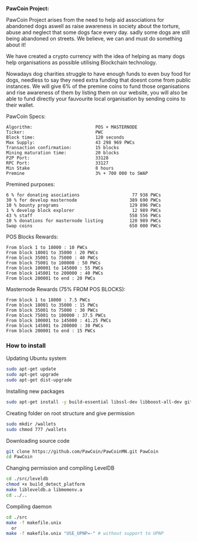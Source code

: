 <b>PawCoin Project:</b>

PawCoin Project arises from the need to help aid associations for abandoned dogs aswell as raise awareness in society about the torture, abuse and neglect that some dogs face every day. sadly some dogs are still being abandoned on streets. We believe, we can and must do something about it!

We have created a crypto currency with the idea of helping as many dogs help organisations as possible utilising Blockchain technology.

Nowadays dog charities struggle to have enough funds to even buy food for dogs, needless to say they need extra funding that doesnt come from public instances. We will give 6% of the premine coins to fund those organisations and rise awareness of them by listing them on our website, you will also be able to fund directly your fauvourite local organisation by sending coins to their wallet.

PawCoin Specs:

    Algorithm:                        POS + MASTERNODE
    Ticker:                           PWC
    Block time:                       120 seconds
    Max Supply:                       43 298 969 PWCs
    Transaction confirmation:         15 blocks
    Mining maturation time:           20 blocks
    P2P Port:                         33128
    RPC Port:                         33127
    Min Stake                         8 hours
    Premine                           3% + 700 000 to SWAP


Premined purposes:

    6 % for donating asociations                    77 938 PWCs
    30 % for develop masternode                    389 690 PWCs
    10 % bounty programs                           129 896 PWCs
    1 % develop block explorer                      12 989 PWCs
    43 % staff                                     558 556 PWCs
    10 % donations for masternode listing          120 989 PWCs
    Swap coins                                     650 000 PWCs


POS Blocks Rewards:

    From block 1 to 18000 : 10 PWCs
    From block 18001 to 35000 : 20 PWCs
    From block 35001 to 75000 : 40 PWCs
    From block 75001 to 100000 : 50 PWCs
    From block 100001 to 145000 : 55 PWCs
    From block 145001 to 200000 : 40 PWCs
    From block 200001 to end : 20 PWCs


Masternode Rewards (75% FROM POS BLOCKS):

    From block 1 to 18000 : 7.5 PWCs
    From block 18001 to 35000 : 15 PWCs
    From block 35001 to 75000 : 30 PWCs
    From block 75001 to 100000 : 37.5 PWCs
    From block 100001 to 145000 : 41.25 PWCs
    From block 145001 to 200000 : 30 PWCs
    From block 200001 to end : 15 PWCs
### How to install

Updating Ubuntu system
```sh
sudo apt-get update
sudo apt-get upgrade
sudo apt-get dist-upgrade
```

Installing new packages
```sh
sudo apt-get install -y build-essential libssl-dev libboost-all-dev git libdb5.3++-dev libminiupnpc-dev screen
```

Creating folder on root structure and give permission
```sh
sudo mkdir /wallets
sudo chmod 777 /wallets
```

Downloading source code
```sh
git clone https://github.com/PawCoin/PawCoinMN.git PawCoin
cd PawCoin
```

Changing permission and compiling LevelDB
```sh
cd ./src/leveldb
chmod +x build_detect_platform
make libleveldb.a libmemenv.a
cd ../..
```

Compiling daemon
```sh
cd ./src
make -f makefile.unix
  or
make -f makefile.unix "USE_UPNP=-" # without support to UPNP
```

